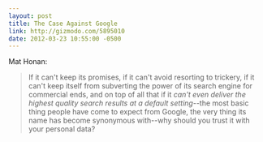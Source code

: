 ```yaml
---
layout: post
title: The Case Against Google
link: http://gizmodo.com/5895010
date: 2012-03-23 10:55:00 -0500
---
```


Mat Honan:
> If it can't keep its promises, if it can't avoid resorting to
> trickery, if it can't keep itself from subverting the power of its
> search engine for commercial ends, and on top of all that if it *can't
> even deliver the highest quality search results at a default
> setting*--the most basic thing people have come to expect from Google,
> the very thing its name has become synonymous with--why should you
> trust it with your personal data?

